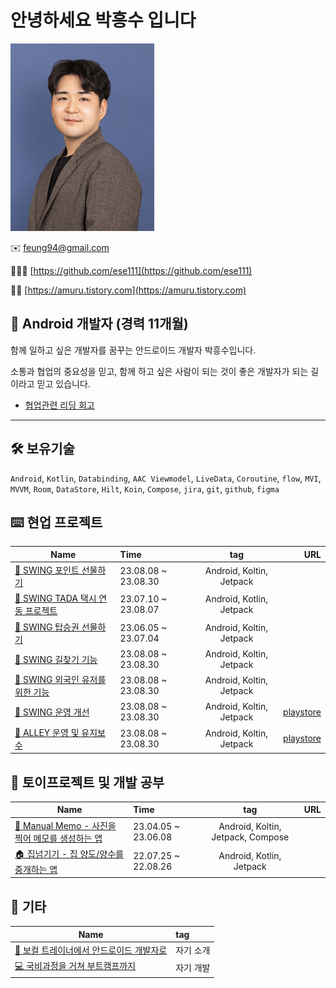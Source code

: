 # 안녕하세요 박흥수 입니다

<img src="page/me.jpeg" width="230" height="300">

✉️  feung94@gmail.com

👩🏻‍💻  [https://github.com/ese111](https://github.com/ese111)

✍🏻  [https://amuru.tistory.com](https://amuru.tistory.com)

## **📱 Android 개발자 (경력 11개월)**

함께 일하고 싶은 개발자를 꿈꾸는 안드로이드 개발자 박흥수입니다.

소통과 협업의 중요성을 믿고, 함께 하고 싶은 사람이 되는 것이 좋은 개발자가 되는 길이라고 믿고 있습니다.

- [협업관련 리딩 회고](https://amuru.tistory.com/317)

---

## 🛠 보유기술

`Android`, `Kotlin`, `Databinding`, `AAC Viewmodel`, `LiveData`, `Coroutine`, `flow`, `MVI`, `MVVM`, `Room`, `DataStore`, `Hilt`, `Koin`, `Compose`, `jira`, `git`, `github`, `figma`

## ⌨️ 현업 프로젝트

|Name|Time|tag|URL|
|---|:---|:---:|---:|
|[🛴 SWING 포인트 선물하기](page/work/gift_point.md)|23.08.08 ~ 23.08.30|Android, Koltin, Jetpack||
|[🛴 SWING TADA 택시 연동 프로젝트](page/work/tada.md)|23.07.10 ~ 23.08.07|Android, Kotlin, Jetpack||
|[🛴 SWING 탑승권 선물하기](page/work/gift_ride.md)|23.06.05 ~ 23.07.04|Android, Koltin, Jetpack||
|[🛴 SWING 길찾기 기능](page/work/path.md)|23.08.08 ~ 23.08.30|Android, Koltin, Jetpack||
|[🛴 SWING 외국인 유저를 위한 기능](page/work/global.md)|23.08.08 ~ 23.08.30|Android, Koltin, Jetpack||
|[🛴 SWING 운영 개선](page/work/SWING_operate.md)|23.08.08 ~ 23.08.30|Android, Koltin, Jetpack|[playstore](https://play.google.com/store/apps/details?id=com.co.swing&hl=ko)|
|[🛵 ALLEY 운영 및 유지보수](page/work/ALLEY_operate.md)|23.08.08 ~ 23.08.30|Android, Koltin, Jetpack|[playstore](https://play.google.com/store/apps/details?id=com.co.swing.day_rider)|

## 🎵 토이프로젝트 및 개발 공부

|Name|Time|tag|URL|
|---|:---|:---:|---:|
|[📝 Manual Memo - 사진을 찍어 메모를 생성하는 앱](page/project/memo.md)|23.04.05 ~ 23.06.08|Android, Koltin, Jetpack, Compose||
|[🏠 집넘기기 - 집 양도/양수를 중개하는 앱](page/project/home.md)|22.07.25 ~ 22.08.26|Android, Kotlin, Jetpack||

## 🎸 기타

|Name|tag|
|---|:---|
|[🎤 보컬 트레이너에서 안드로이드 개발자로](page/etc/intro.md)|자기 소개|
|[💻 국비과정을 거쳐 부트캠프까지](page/etc/developement.md)|자기 개발|